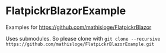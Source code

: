 # FlatpickrBlazorExample

Examples for https://github.com/mathisloge/FlatpickrBlazor

Uses submodules. So please clone with `git clone --recursive https://github.com/mathisloge/FlatpickrBlazorExample.git`
